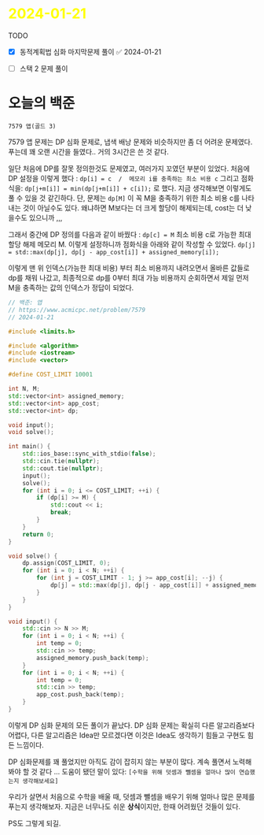 # <span style="color:yellow">2024-01-21</span>

TODO
- [x] 동적계획법 심화 마지막문제 풀이 ✅ 2024-01-21
- [ ] 스택 2 문제 풀이



# 오늘의 백준
```ElonMusk
7579 앱(골드 3)
```

7579 앱 문제는 DP 심화 문제로, 냅색 배낭 문제와 비슷하지만 좀 더 어려운 문제였다.
푸는데 꽤 오랜 시간을 들였다.. 거의 3시간은 쓴 것 같다.

일단 처음에 DP를 잘못 정의한것도 문제였고, 여러가지 꼬였던 부분이 있었다.
처음에 DP 설정을 이렇게 했다 : ``dp[i] = c  /  메모리 i를 충족하는 최소 비용 c``
그리고 점화식을: ``dp[j+m[i]] = min(dp[j+m[i]] + c[i]);`` 로 했다.
지금 생각해보면 이렇게도 풀 수 있을 것 같긴하다. 단, 문제는 ``dp[M]`` 이 꼭 M을 충족하기 위한 최소 비용 c를 나타내는 것이 아닐수도 있다. 왜냐하면 M보다는 더 크게 할당이 해제되는데, cost는 더 낮을수도 있으니까 ,,,

그래서 중간에 DP 정의를 다음과 같이 바꿨다 : ``dp[c] = M`` 최소 비용 c로 가능한 최대 할당 해제 메모리 M.
이렇게 설정하니까 점화식을 아래와 같이 작성할 수 있었다. ``dp[j] = std::max(dp[j], dp[j - app_cost[i]] + assigned_memory[i]);``

이렇게 맨 위 인덱스(가능한 최대 비용) 부터 최소 비용까지 내려오면서 올바른 값들로 dp를 채워 나갔고, 최종적으로 dp를 0부터 최대 가능 비용까지 순회하면서 제일 먼저 M을 충족하는 값의 인덱스가 정답이 되었다.

```cpp
// 백준: 앱
// https://www.acmicpc.net/problem/7579
// 2024-01-21

#include <limits.h>

#include <algorithm>
#include <iostream>
#include <vector>

#define COST_LIMIT 10001

int N, M;
std::vector<int> assigned_memory;
std::vector<int> app_cost;
std::vector<int> dp;

void input();
void solve();

int main() {
    std::ios_base::sync_with_stdio(false);
    std::cin.tie(nullptr);
    std::cout.tie(nullptr);
    input();
    solve();
    for (int i = 0; i <= COST_LIMIT; ++i) {
        if (dp[i] >= M) {
            std::cout << i;
            break;
        }
    }
    return 0;
}

void solve() {
    dp.assign(COST_LIMIT, 0);
    for (int i = 0; i < N; ++i) {
        for (int j = COST_LIMIT - 1; j >= app_cost[i]; --j) {
            dp[j] = std::max(dp[j], dp[j - app_cost[i]] + assigned_memory[i]);
        }
    }
}

void input() {
    std::cin >> N >> M;
    for (int i = 0; i < N; ++i) {
        int temp = 0;
        std::cin >> temp;
        assigned_memory.push_back(temp);
    }
    for (int i = 0; i < N; ++i) {
        int temp = 0;
        std::cin >> temp;
        app_cost.push_back(temp);
    }
}
```

이렇게 DP 심화 문제의 모든 풀이가 끝났다.
DP 심화 문제는 확실히 다른 알고리즘보다 어렵다, 다른 알고리즘은 Idea만 모르겠다면 이것은 Idea도 생각하기 힘들고 구현도 힘든 느낌이다.

DP 심화문제를 꽤 풀었지만 아직도 감이 잡히지 않는 부분이 많다. 계속 풀면서 노력해봐야 할 것 같다 ...
도움이 됐던 말이 있다: ``[수학을 위해 덧셈과 뺄셈을 얼마나 많이 연습했는지 생각해보세요]`` 

우리가 살면서 처음으로 수학을 배울 때, 덧셈과 뺄셈을 배우기 위해 얼마나 많은 문제를 푸는지 생각해보자.
지금은 너무나도 쉬운 **상식**이지만, 한때 어려웠던 것들이 있다.

PS도 그렇게 되길.


